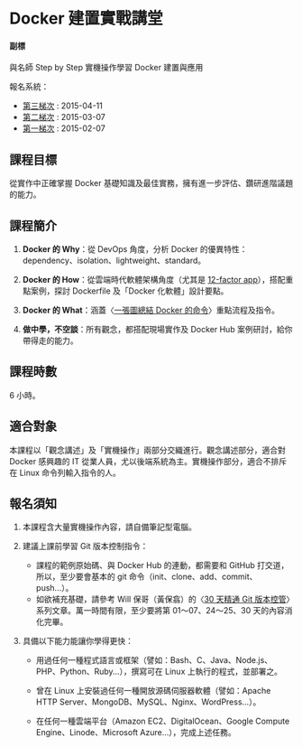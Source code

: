 Docker 建置實戰講堂
===

#### 副標
與名師 Step by Step
實機操作學習 Docker 建置與應用

報名系統：

  - [第三梯次](http://containersummit.ithome.com.tw/workshop/3/) : 2015-04-11
  - [第二梯次](http://containersummit.ithome.com.tw/workshop/2/) : 2015-03-07
  - [第一梯次](http://containersummit.ithome.com.tw/workshop/1/) : 2015-02-07


## 課程目標

從實作中正確掌握 Docker 基礎知識及最佳實務，擁有進一步評估、鑽研進階議題的能力。


## 課程簡介

1. **Docker 的 Why**：從 DevOps 角度，分析 Docker 的優異特性：dependency、isolation、lightweight、standard。

2. **Docker 的 How**：從雲端時代軟體架構角度（尤其是 [12-factor app](http://12factor.net/)），搭配重點案例，探討 Dockerfile 及「Docker 化軟體」設計要點。

3. **Docker 的 What**：涵蓋〈[一張圖總結 Docker 的命令](http://philipzheng.gitbooks.io/docker_practice/content/appendix_command/README.html#-docker-)〉重點流程及指令。

4. **做中學，不空談**：所有觀念，都搭配現場實作及 Docker Hub 案例研討，給你帶得走的能力。


## 課程時數

6 小時。


## 適合對象

本課程以「觀念講述」及「實機操作」兩部分交織進行。觀念講述部分，適合對 Docker 感興趣的 IT 從業人員，尤以後端系統為主。實機操作部分，適合不排斥在 Linux 命令列輸入指令的人。


## 報名須知

1. 本課程含大量實機操作內容，請自備筆記型電腦。

2. 建議上課前學習 Git 版本控制指令：

   - 課程的範例原始碼、與 Docker Hub 的連動，都需要和 GitHub 打交道，所以，至少要會基本的 git 命令（init、clone、add、commit、push...）。
   - 如欲補充基礎，請參考 Will 保哥（黃保翕）的〈[30 天精通 Git 版本控管](https://github.com/doggy8088/Learn-Git-in-30-days)〉系列文章。萬一時間有限，至少要將第 01～07、24～25、30 天的內容消化完畢。

3. 具備以下能力能讓你學得更快：

   - 用過任何一種程式語言或框架（譬如：Bash、C、Java、Node.js、PHP、Python、Ruby...），撰寫可在 Linux 上執行的程式，並部署之。

   - 曾在 Linux 上安裝過任何一種開放源碼伺服器軟體（譬如：Apache HTTP Server、MongoDB、MySQL、Nginx、WordPress...）。

   - 在任何一種雲端平台（Amazon EC2、DigitalOcean、Google Compute Engine、Linode、Microsoft Azure...），完成上述任務。


